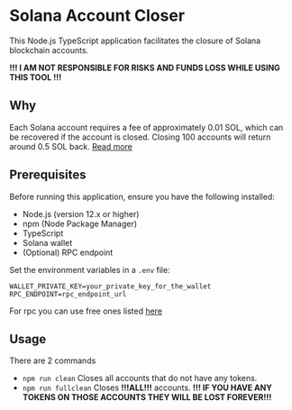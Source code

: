 # Solana Account Closer

This Node.js TypeScript application facilitates the closure of Solana blockchain accounts.

**!!! I AM NOT RESPONSIBLE FOR RISKS AND FUNDS LOSS WHILE USING THIS TOOL !!!**

## Why

Each Solana account requires a fee of approximately 0.01 SOL, which can be recovered if the account is closed. Closing 100 accounts will return around 0.5 SOL back. [Read more](https://solana.com/docs/core/accounts)

## Prerequisites

Before running this application, ensure you have the following installed:

- Node.js (version 12.x or higher)
- npm (Node Package Manager)
- TypeScript
- Solana wallet
- (Optional) RPC endpoint

Set the environment variables in a `.env` file:

```dotenv
WALLET_PRIVATE_KEY=your_private_key_for_the_wallet
RPC_ENDPOINT=rpc_endpoint_url
```
For rpc you can use free ones listed [here](https://solana.com/rpc)

## Usage
There are 2 commands
- ```npm run clean``` Closes all accounts that do not have any tokens.
- ```npm run fullclean``` Closes **!!!ALL!!!** accounts. **!!! IF YOU HAVE ANY TOKENS ON THOSE ACCOUNTS THEY WILL BE LOST FOREVER!!!**

